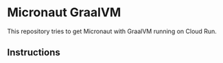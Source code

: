 # Micronaut GraalVM

This repository tries to get Micronaut with GraalVM running on Cloud Run.

## Instructions
